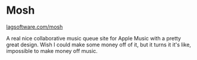 # Mosh

[lagsoftware.com/mosh](https://lagsoftware.com/mosh)

A real nice collaborative music queue site for Apple Music with a pretty great design. Wish I could make some money off of it, but it turns it it's like, impossible to make money off music.
